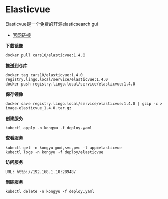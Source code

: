# **Elasticvue** 

Elasticvue是一个免费的开源elasticsearch gui

- [官网链接](https://elasticvue.com/)

**下载镜像**

```
docker pull cars10/elasticvue:1.4.0
```

**推送到仓库**

```
docker tag cars10/elasticvue:1.4.0 registry.lingo.local/service/elasticvue:1.4.0
docker push registry.lingo.local/service/elasticvue:1.4.0
```

**保存镜像**

```
docker save registry.lingo.local/service/elasticvue:1.4.0 | gzip -c > image-elasticvue_1.4.0.tar.gz
```

**创建服务**

```
kubectl apply -n kongyu -f deploy.yaml
```

**查看服务**

```
kubectl get -n kongyu pod,svc,pvc -l app=elasticvue
kubectl logs -n kongyu -f deploy/elasticvue
```

**访问服务**

```
URL: http://192.168.1.10:28948/
```

**删除服务**

```
kubectl delete -n kongyu -f deploy.yaml
```

